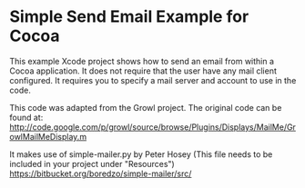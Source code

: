 Simple Send Email Example for Cocoa
===========

This example Xcode project shows how to send an email from within a Cocoa application. It does not require that the user have any mail client configured. It requires you to specify a mail server and account to use in the code.

This code was adapted from the Growl project. The original code can be found at:
http://code.google.com/p/growl/source/browse/Plugins/Displays/MailMe/GrowlMailMeDisplay.m

It makes use of simple-mailer.py by Peter Hosey (This file needs to be included in your project under "Resources")
https://bitbucket.org/boredzo/simple-mailer/src/

